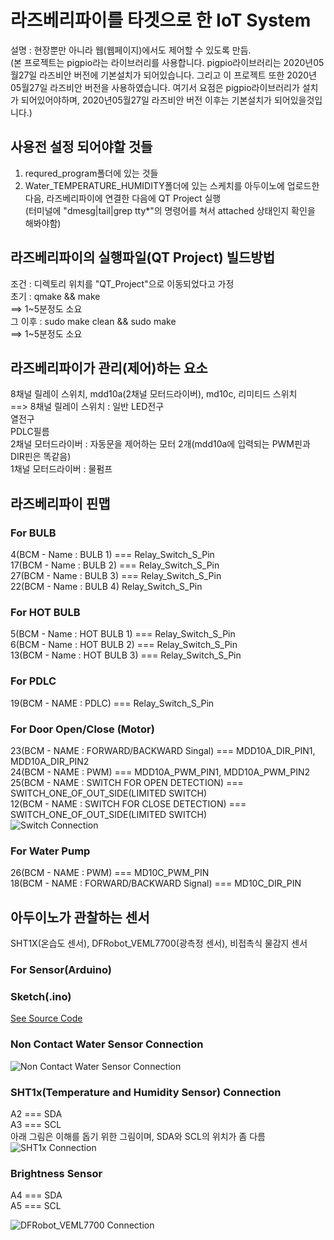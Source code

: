 # 라즈베리파이를 타겟으로 한 IoT System  
설명 : 현장뿐만 아니라 웹(웹페이지)에서도 제어할 수 있도록 만듬.  
(본 프로젝트는 pigpio라는 라이브러리를 사용합니다. pigpio라이브러리는 2020년05월27일 라즈비안 버전에 기본설치가 되어있습니다. 그리고 이 프로젝트 또한 2020년05월27일 라즈비안 버전을 사용하였습니다. 여기서 요점은 pigpio라이브러리가 설치가 되어있어야하며, 2020년05월27일 라즈비안 버전 이후는 기본설치가 되어있을것입니다.)
    
## 사용전 설정 되어야할 것들  
  1. requred_program폴더에 있는 것들  
  2. Water_TEMPERATURE_HUMIDITY폴더에 있는 스케치를 아두이노에 업로드한 다음, 라즈베리파이에 연결한 다음에 QT Project 실행  
     (터미널에 "dmesg|tail|grep tty*"의 명령어를 쳐서 attached 상태인지 확인을 해봐야함)  
  
## 라즈베리파이의 실행파일(QT Project) 빌드방법  
  조건 : 디렉토리 위치를 "QT_Project"으로 이동되었다고 가정  
  초기 : qmake && make  
    ==> 1&#126;5분정도 소요  
  그 이후 : sudo make clean && sudo make  
    ==> 1&#126;5분정도 소요  
  
## 라즈베리파이가 관리(제어)하는 요소  
  8채널 릴레이 스위치, mdd10a(2채널 모터드라이버), md10c, 리미티드 스위치  
  ==> 8채널 릴레이 스위치 : 일반 LED전구  
                           열전구  
                           PDLC필름  
      2채널 모터드라이버 : 자동문을 제어하는 모터 2개(mdd10a에 입력되는 PWM핀과 DIR핀은 똑같음)  
      1채널 모터드라이버 : 물펌프  
  
  
## 라즈베리파이 핀맵  
### For BULB  
   4(BCM - Name : BULB 1)          ===        		Relay_Switch_S_Pin    
  17(BCM - Name : BULB 2)          ===        		Relay_Switch_S_Pin    
  27(BCM - Name : BULB 3)          ===        		Relay_Switch_S_Pin  
  22(BCM - Name : BULB 4)                		    Relay_Switch_S_Pin  
   
### For HOT BULB  
   5(BCM - Name : HOT BULB 1)	   ===		        Relay_Switch_S_Pin   
   6(BCM - Name : HOT BULB 2)	   ===              Relay_Switch_S_Pin    
  13(BCM - Name : HOT BULB 3)	   ===              Relay_Switch_S_Pin    

### For PDLC
   19(BCM - NAME : PDLC)		   ===              Relay_Switch_S_Pin  

### For Door Open/Close (Motor)
   23(BCM - NAME : FORWARD/BACKWARD Singal)	      ===      MDD10A_DIR_PIN1, MDD10A_DIR_PIN2  
   24(BCM - NAME : PWM)				                    ===      MDD10A_PWM_PIN1, MDD10A_PWM_PIN2  
   25(BCM - NAME : SWITCH FOR OPEN  DETECTION)	  ===      SWITCH_ONE_OF_OUT_SIDE(LIMITED SWITCH)  
   12(BCM - NAME : SWITCH FOR CLOSE DETECTION)	  ===      SWITCH_ONE_OF_OUT_SIDE(LIMITED SWITCH)  
   ![Switch Connection](https://github.com/jangsungLee/SmartFarm-IoT-System/blob/master/QT_Project/door_sw_pin.jpg)   

### For Water Pump
   26(BCM - NAME : PWM)				                    ===     MD10C_PWM_PIN  
   18(BCM - NAME : FORWARD/BACKWARD Signal)	      ===     MD10C_DIR_PIN  
     
  
## 아두이노가 관찰하는 센서
  SHT1X(온습도 센서), DFRobot_VEML7700(광측정 센서), 비접촉식 물감지 센서  
  
### For Sensor(Arduino)  
### Sketch(.ino)
[See Source Code](https://github.com/jangsungLee/SmartFarm-IoT-System/blob/master/Water_TEMPERATURE_HUMIDITY/Water_TEMPERATURE_HUMIDITY.ino)  
### Non Contact Water Sensor Connection
![Non Contact Water Sensor Connection](https://github.com/jangsungLee/SmartFarm-IoT-System/raw/master/QT_Project/FIT0212_Connection(Non-Contact%20Water-Level%20Sensor).png?raw=true)  
### SHT1x(Temperature and Humidity Sensor) Connection  
A2    ===   SDA  
A3    ===   SCL  
아래 그림은 이해를 돕기 위한 그림이며, SDA와 SCL의 위치가 좀 다름  
![SHT1x Connection](https://github.com/jangsungLee/SmartFarm-IoT-System/raw/master/QT_Project/SHT1X%20Connection.png?raw=true)  
### Brightness Sensor  
A4    ===   SDA  
A5    ===   SCL  

![DFRobot_VEML7700 Connection](https://github.com/jangsungLee/SmartFarm-IoT-System/raw/master/QT_Project/SEN0228_Arduino_Connection.png?raw=true)  

